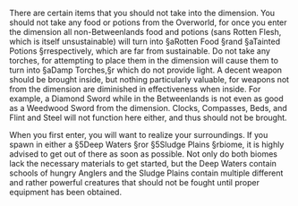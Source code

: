 There are certain items that you should not take into the dimension. You should not take any food or potions from the Overworld, for once you enter the dimension all non-Betweenlands food and potions (sans Rotten Flesh, which is itself unsustainable) will turn into §aRotten Food §rand §aTainted Potions §rrespectively, which are far from sustainable. Do not take any torches, for attempting to place them in the dimension will cause them to turn into §aDamp Torches,§r which do not provide light. A decent weapon should be brought inside, but nothing particularly valuable, for weapons not from the dimension are diminished in effectiveness when inside. For example, a Diamond Sword while in the Betweenlands is not even as good as a Weedwood Sword from the dimension. Clocks, Compasses, Beds, and Flint and Steel will not function here either, and thus should not be brought.

When you first enter, you will want to realize your surroundings. If you spawn in either a §5Deep Waters §ror §5Sludge Plains §rbiome, it is highly advised to get out of there as soon as possible. Not only do both biomes lack the necessary materials to get started, but the Deep Waters contain schools of hungry Anglers and the Sludge Plains contain multiple different and rather powerful creatures that should not be fought until proper equipment has been obtained.